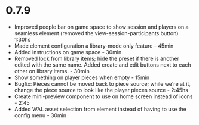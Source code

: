 # 0.7.9
- Improved people bar on game space to show session and players on a seamless element (removed the view-session-participants button) 1:30hs
- Made element configuration a library-mode only feature - 45min
- Added instructions on game space - 30min
- Removed lock from library items; hide the preset if there is another edited with the same name. Added create and edit buttons next to each other on library items.  - 30min
- Show something on player pieces when empty  - 15min
- Bugfix: Pieces cannot be moved back to piece source; while we're at it, change the piece source to look like the player pieces source - 2:45hs
- Create mini-preview component to use on home screen instead of icons - 2:45
- Added WAL asset selection from element instead of having to use the config menu - 30min
